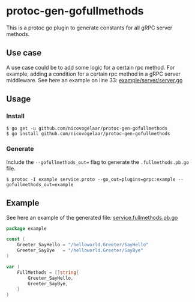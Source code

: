 # protoc-gen-gofullmethods

This is a protoc go plugin to generate constants for all gRPC server methods.

## Use case

A use case could be to add some logic for a certain rpc method. For example, adding a condition for a certain rpc method in a gRPC server middleware. See here an example on line 33: [example/server/server.go](./example/server/server.go)

## Usage

### Install
```
$ go get -u github.com/nicovogelaar/protoc-gen-gofullmethods
$ go install github.com/nicovogelaar/protoc-gen-gofullmethods
```

### Generate

Include the `--gofullmethods_out=` flag to generate the `.fullmethods.pb.go` file.

```
$ protoc -I example service.proto --go_out=plugins=grpc:example --gofullmethods_out=example
```

## Example

See here an example of the generated file: [service.fullmethods.pb.go](./example/service.fullmethods.pb.go)

```go
package example

const (
	Greeter_SayHello = "/helloworld.Greeter/SayHello"
	Greeter_SayBye   = "/helloworld.Greeter/SayBye"
)

var (
	FullMethods = []string{
		Greeter_SayHello,
		Greeter_SayBye,
	}
)
```
